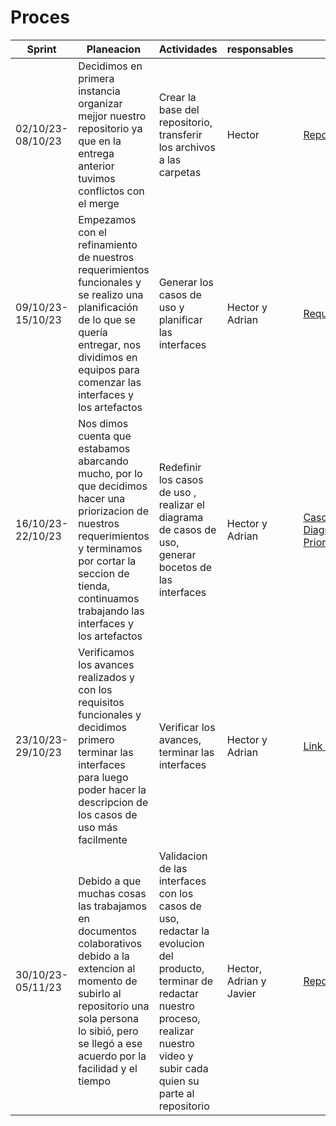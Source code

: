 # Proces

|Sprint | Planeacion |  Actividades| responsables | Resultados |
|-------|-------------|-------------|-------------|-------|
|02/10/23-08/10/23 | Decidimos en primera instancia organizar mejjor nuestro repositorio ya que en la entrega anterior tuvimos conflictos con el merge | Crear la base del repositorio, transferir los archivos a las carpetas | Hector | [Repositorio_entrega-2](https://github.com/Javier-de-Jesus-Ortiz-Miss/Proyecto-FIS/tree/entrega-2)  |
|09/10/23-15/10/23 | Empezamos con el refinamiento de nuestros requerimientos funcionales y se realizo una planificación de lo que se quería entregar, nos dividimos en equipos para comenzar las interfaces y los artefactos | Generar los casos de uso y planificar las interfaces | Hector y Adrian | [Requerimientos_Funcionales](https://github.com/Javier-de-Jesus-Ortiz-Miss/Proyecto-FIS/blob/entrega-2/Artifacts/FunctionalRequirements_V2.md) |
|16/10/23-22/10/23 | Nos dimos cuenta que estabamos abarcando mucho, por lo que decidimos hacer una priorizacion de nuestros requerimientos y terminamos por cortar la seccion de tienda, continuamos trabajando las interfaces y los artefactos| Redefinir los casos de uso , realizar el diagrama de casos de uso, generar bocetos de las interfaces| Hector y Adrian|[Casos de uso](https://github.com/Javier-de-Jesus-Ortiz-Miss/Proyecto-FIS/blob/hector-branch/Artifacts/UseCases_V2.md), [Diagrama_de_casos_de_uso](https://github.com/Javier-de-Jesus-Ortiz-Miss/Proyecto-FIS/blob/entrega-2/Artifacts/Use%20case%20diagram.png), [Priorizacion_2](https://github.com/Javier-de-Jesus-Ortiz-Miss/Proyecto-FIS/blob/entrega-2/Artifacts/Priorization_V2.md)|
|23/10/23-29/10/23| Verificamos los avances realizados y con los requisitos funcionales y decidimos primero terminar las interfaces para luego poder hacer la descripcion de los casos de uso más facilmente | Verificar los avances, terminar las interfaces | Hector y Adrian |[Link de figma](https://www.figma.com/file/mnf9Tw9l8duGT8FA4EpKvF/MusicHub-wireframes?type=design&node-id=0%3A1&mode=design&t=qxtZjsayTXGxgfVb-1)|
|30/10/23-05/11/23 | Debido a que muchas cosas las trabajamos en documentos colaborativos debido a la extencion al momento de subirlo al repositorio una sola persona lo sibió, pero se llegó a ese acuerdo por la facilidad y el tiempo| Validacion de las interfaces con los casos de uso, redactar la evolucion del producto, terminar de redactar nuestro proceso, realizar nuestro video y subir cada quien su parte al repositorio|Hector, Adrian y Javier | [Repositorio_entrega-2](https://github.com/Javier-de-Jesus-Ortiz-Miss/Proyecto-FIS/tree/entrega-2) |
